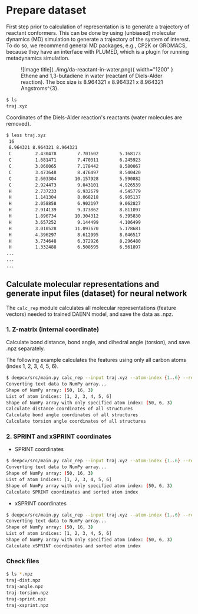 # Prepare dataset

First step prior to calculation of representation is to generate a trajectory of reactant conformers. 
This can be done by using (unbiased) molecular dynamics (MD) simulation to generate a trajectory of the system of interest.
To do so, we recommend general MD packages, e.g., CP2K or GROMACS, because they have an interface with
PLUMED, which is a plugin for running metadynamics simulation.

<figure markdown>
  ![Image title](../img/da-reactant-in-water.png){ width="1200" }
  <figcaption>Ethene and 1,3-butadiene in water (reactant of Diels-Alder reaction). The box size is 8.964321 x 8.964321 x 8.964321 Angstroms^{3}.</figcaption>
</figure>

```sh
$ ls
traj.xyz
```

Coordinates of the Diels-Alder reaction's reactants (water molecules are removed).
```sh
$ less traj.xyz
 16
 8.964321 8.964321 8.964321
 C         2.430478        7.701602        5.168173
 C         1.681471        7.470311        6.245923
 C         3.060065        7.178442        8.580067
 C         3.473648        8.476497        8.540420
 C         2.603304       10.157928        5.590882
 C         2.924473        9.043101        4.926539
 H         2.737233        6.932679        4.545779
 H         1.141304        8.068218        6.905137
 H         2.058858        6.902197        9.062827
 H         2.914139        9.373862        8.811097
 H         1.896734       10.304312        6.395830
 H         3.657252        9.144499        4.106499
 H         3.010528       11.097670        5.178681
 H         4.396297        8.612995        8.046517
 H         3.734648        6.372926        8.296480
 H         1.332488        6.508595        6.561897
...
...
...
```

## Calculate molecular representations and generate input files (dataset) for neural network

The `calc_rep` module calculates all molecular representations (feature vectors) needed to trained 
DAENN model, and save the data as .npz.

### 1. Z-matrix (internal coordinate)

Calculate bond distance, bond angle, and dihedral angle (torsion), and save .npz separately.

The following example calculates the features using only all carbon atoms (index 1, 2, 3, 4, 5, 6).

```sh
$ deepcv/src/main.py calc_rep --input traj.xyz --atom-index {1..6} --rep zmat --save
Converting text data to NumPy array...
Shape of NumPy array: (50, 16, 3)
List of atom indices: [1, 2, 3, 4, 5, 6]
Shape of NumPy array with only specified atom index: (50, 6, 3)
Calculate distance coordinates of all structures
Calculate bond angle coordinates of all structures
Calculate torsion angle coordinates of all structures
```

### 2. SPRINT and xSPRINT coordinates

- SPRINT coordinates

```sh
$ deepcv/src/main.py calc_rep --input traj.xyz --atom-index {1..6} --rep sprint --save
Converting text data to NumPy array...
Shape of NumPy array: (50, 16, 3)
List of atom indices: [1, 2, 3, 4, 5, 6]
Shape of NumPy array with only specified atom index: (50, 6, 3)
Calculate SPRINT coordinates and sorted atom index
```

- xSPRINT coordinates

```sh
$ deepcv/src/main.py calc_rep --input traj.xyz --atom-index {1..6} --rep xsprint --save
Converting text data to NumPy array...
Shape of NumPy array: (50, 16, 3)
List of atom indices: [1, 2, 3, 4, 5, 6]
Shape of NumPy array with only specified atom index: (50, 6, 3)
Calculate xSPRINT coordinates and sorted atom index
```

### Check files

```sh
$ ls *.npz
traj-dist.npz
traj-angle.npz
traj-torsion.npz
traj-sprint.npz
traj-xsprint.npz
```
